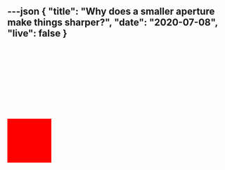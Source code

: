---json
{
"title": "Why does a smaller aperture make things sharper?",
"date": "2020-07-08",
"live": false
}
---

<svg 
	xmlns='http://www.w3.org/2000/svg' 
	xmlns:xlink='http://www.w3.org/1999/xlink'>
	<symbol id="box">
	 <rect x='0' y='0' width='100' height='100' fill='red'></rect>
	</symbol>
</svg>

<svg 
	xmlns='http://www.w3.org/2000/svg' 
	xmlns:xlink='http://www.w3.org/1999/xlink'
	 viewPort='-500 -500 1000 1000'>
		  <use xlink:href="#box"></use>
</svg>



<script src="emitChunk(/things/lenses-and-aperture/demo1.js)"></script>
